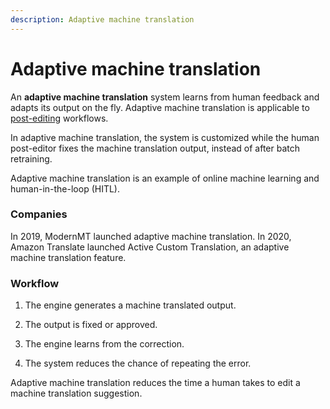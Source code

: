 ```yaml
---
description: Adaptive machine translation
---
```


# Adaptive machine translation

An **adaptive machine translation** system learns from human feedback and adapts its output on the fly. Adaptive machine translation is applicable to [post-editing](post-editing.md) workflows.

In adaptive machine translation, the system is customized while the human post-editor fixes the machine translation output, instead of after batch retraining.

Adaptive machine translation is an example of online machine learning and human-in-the-loop (HITL).

### Companies

In 2019, ModernMT launched adaptive machine translation.
In 2020, Amazon Translate launched Active Custom Translation, an adaptive machine translation feature.


### Workflow

1. The engine generates a machine translated output.

2. The output is fixed or approved.

3. The engine learns from the correction.

4. The system reduces the chance of repeating the error.

Adaptive machine translation reduces the time a human takes to edit a machine translation suggestion.
